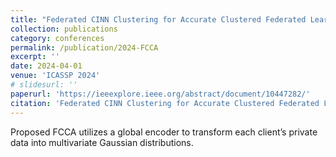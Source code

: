 ```yaml
---
title: "Federated CINN Clustering for Accurate Clustered Federated Learning"
collection: publications
category: conferences
permalink: /publication/2024-FCCA
excerpt: ''
date: 2024-04-01
venue: 'ICASSP 2024'
# slidesurl: ''
paperurl: 'https://ieeexplore.ieee.org/abstract/document/10447282/'
citation: 'Federated CINN Clustering for Accurate Clustered Federated Learning. ICASSP 2024. Y. Zhou, M. Shi, Y. Tian, Y. Li, Q. Ye, J. Lv'
---
```


Proposed FCCA utilizes a global encoder to transform each client’s private data into multivariate Gaussian distributions.